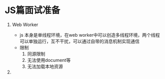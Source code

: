 # JS篇面试准备
1. Web Worker
    - js 本身是单线程环境，在web worker中可以创造多线程环境，两个线程可以单独运行，互不干扰，可以通过自带的消息机制实现通信
    - 限制
        1. 同源限制
        2. 无法使用document等
        3. 无法加载本地资源

2. 